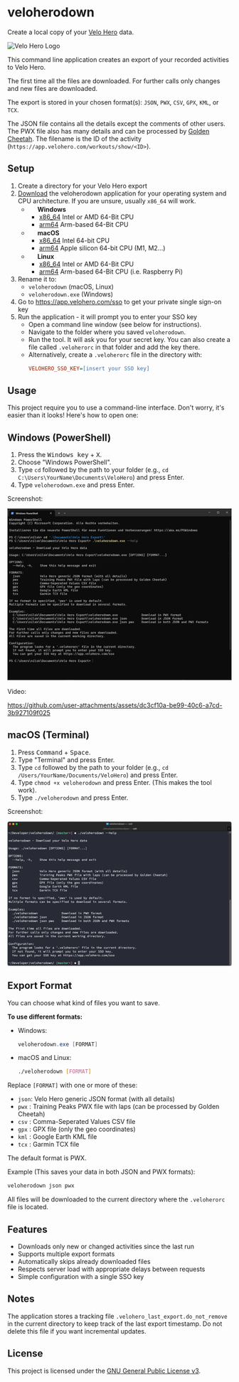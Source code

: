 # veloherodown

Create a local copy of your [Velo Hero](https://www.velohero.com/) data.

![Velo Hero Logo](https://www.velohero.com/static/touchicon.png)

This command line application creates an export of your recorded activities to Velo Hero.

The first time all the files are downloaded.
For further calls only changes and new files are downloaded.

The export is stored in your chosen format(s): `JSON`, `PWX`, `CSV`, `GPX`, `KML`, or `TCX`.

The JSON file contains all the details except the comments of other users.
The PWX file also has many details and can be processed by [Golden Cheetah](http://www.goldencheetah.org/).
The filename is the ID of the activity (`https://app.velohero.com/workouts/show/<ID>`).

## Setup

1. Create a directory for your Velo Hero export
1. [Download](https://github.com/Cyclenerd/veloherodown/releases/latest) the veloherodown application for your operating system and CPU architecture. If you are unsure, usually `x86_64` will work.
    * <img src="https://www.microsoft.com/favicon.ico" width=16 height=16/> **Windows**
        * [x86_64](https://github.com/Cyclenerd/veloherodown/releases/latest/download/veloherodown-windows-x86_64.exe) Intel or AMD 64-Bit CPU
        * [arm64](https://github.com/Cyclenerd/veloherodown/releases/latest/download/veloherodown-windows-arm64.exe) Arm-based 64-Bit CPU
    * <img src="https://developer.apple.com/favicon.ico" width=16 height=16/> **macOS**
        * [x86_64](https://github.com/Cyclenerd/veloherodown/releases/latest/download/veloherodown-macos-x86_64) Intel 64-bit CPU
        * [arm64](https://github.com/Cyclenerd/veloherodown/releases/latest/download/veloherodown-macos-arm64) Apple silicon 64-bit CPU (M1, M2...)
    * <img src="https://www.kernel.org/theme/images/logos/favicon.png" width=16 height=16/> **Linux**
        * [x86_64](https://github.com/Cyclenerd/veloherodown/releases/latest/download/veloherodown-linux-x86_64) Intel or AMD 64-Bit CPU
        * [arm64](https://github.com/Cyclenerd/veloherodown/releases/latest/download/veloherodown-linux-x86_64) Arm-based 64-Bit CPU (i.e. Raspberry Pi)
1. Rename it to:
    * `veloherodown` (macOS, Linux)
    * `veloherodown.exe` (Windows)
1. Go to <https://app.velohero.com/sso> to get your private single sign-on key
1. Run the application - it will prompt you to enter your SSO key
    * Open a command line window (see below for instructions).
    * Navigate to the folder where you saved `veloherodown`.
    * Run the tool. It will ask you for your secret key. You can also create a file called `.veloherorc` in that folder and add the key there.
    * Alternatively, create a `.veloherorc` file in the directory with:
        ```ini
        VELOHERO_SSO_KEY=[insert your SSO key]
        ```

## Usage

This project require you to use a command-line interface.
Don't worry, it's easier than it looks!
Here's how to open one:

## Windows (PowerShell)

1. Press the <kbd>Windows key</kbd> + <kbd>X</kbd>.
1. Choose "Windows PowerShell".
1. Type `cd` followed by the path to your folder (e.g., `cd C:\Users\YourName\Documents\VeloHero`) and press Enter.
1. Type `veloherodown.exe` and press Enter.

Screenshot:

![Screenshot: Windows PowerShell](./img/veloherodown-windows.png)

Video:

https://github.com/user-attachments/assets/dc3cf10a-be99-40c6-a7cd-3b927109f025

## macOS (Terminal)

1. Press <kbd>Command</kbd> + <kbd>Space</kbd>.
1. Type "Terminal" and press Enter.
1. Type `cd` followed by the path to your folder (e.g., `cd /Users/YourName/Documents/VeloHero`) and press Enter.
1. Type `chmod +x veloherodown` and press Enter. (This makes the tool work).
1. Type `./veloherodown` and press Enter.

Screenshot:

![Screenshot: macOS Terminal](./img/veloherodown-macos.png)

## Export Format

You can choose what kind of files you want to save.

**To use different formats:**

* Windows:
    ```powershell
    veloherodown.exe [FORMAT]
    ```
* macOS and Linux:
    ```bash
    ./veloherodown [FORMAT]
    ```

Replace `[FORMAT]` with one or more of these:

* `json`: Velo Hero generic JSON format (with all details)
* `pwx` : Training Peaks PWX file with laps (can be processed by Golden Cheetah)
* `csv` : Comma-Seperated Values CSV file
* `gpx` : GPX file (only the geo coordinates)
* `kml` : Google Earth KML file
* `tcx` : Garmin TCX file

The default format is PWX.

Example (This saves your data in both JSON and PWX formats):

```bash
veloherodown json pwx
```

All files will be downloaded to the current directory where the `.veloherorc` file is located.

## Features

* Downloads only new or changed activities since the last run
* Supports multiple export formats
* Automatically skips already downloaded files
* Respects server load with appropriate delays between requests
* Simple configuration with a single SSO key

## Notes

The application stores a tracking file `.velohero_last_export.do_not_remove` in the current directory to keep track of the last export timestamp. Do not delete this file if you want incremental updates.

## License

This project is licensed under the [GNU General Public License v3](./LICENSE).
